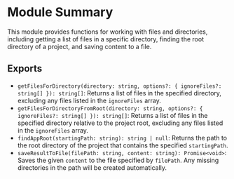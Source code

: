 # Module Summary

This module provides functions for working with files and directories, including getting a list of files in a specific directory, finding the root directory of a project, and saving content to a file.

## Exports

- `getFilesForDirectory(directory: string, options?: { ignoreFiles?: string[] }): string[]`: Returns a list of files in the specified directory, excluding any files listed in the `ignoreFiles` array.
- `getFilesForDirectoryFromRoot(directory: string, options?: { ignoreFiles?: string[] }): string[]`: Returns a list of files in the specified directory relative to the project root, excluding any files listed in the `ignoreFiles` array.
- `findAppRoot(startingPath: string): string | null`: Returns the path to the root directory of the project that contains the specified `startingPath`.
- `saveResultToFile(filePath: string, content: string): Promise<void>`: Saves the given `content` to the file specified by `filePath`. Any missing directories in the path will be created automatically.